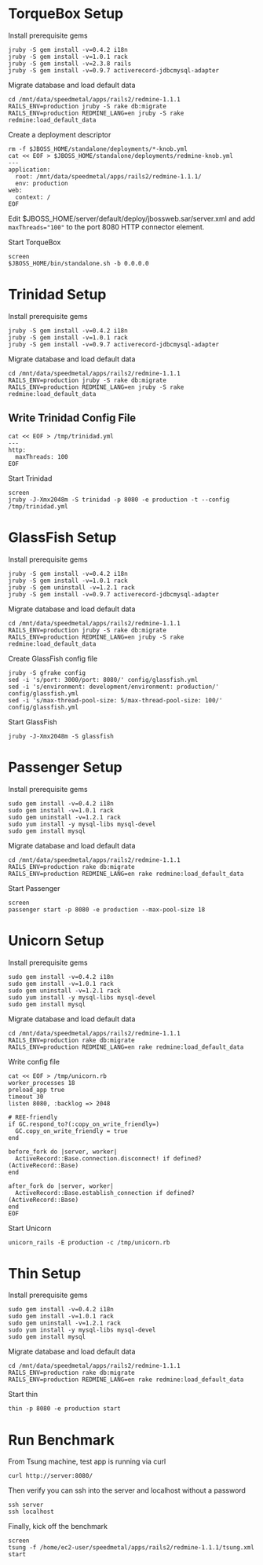 # TorqueBox Setup

Install prerequisite gems

    jruby -S gem install -v=0.4.2 i18n
    jruby -S gem install -v=1.0.1 rack
    jruby -S gem install -v=2.3.8 rails
    jruby -S gem install -v=0.9.7 activerecord-jdbcmysql-adapter

Migrate database and load default data

    cd /mnt/data/speedmetal/apps/rails2/redmine-1.1.1
    RAILS_ENV=production jruby -S rake db:migrate
    RAILS_ENV=production REDMINE_LANG=en jruby -S rake redmine:load_default_data

Create a deployment descriptor

    rm -f $JBOSS_HOME/standalone/deployments/*-knob.yml
    cat << EOF > $JBOSS_HOME/standalone/deployments/redmine-knob.yml
    ---
    application:
      root: /mnt/data/speedmetal/apps/rails2/redmine-1.1.1/
      env: production
    web:
      context: /
    EOF

Edit $JBOSS_HOME/server/default/deploy/jbossweb.sar/server.xml and add
`maxThreads="100"` to the port 8080 HTTP connector element.

Start TorqueBox

    screen
    $JBOSS_HOME/bin/standalone.sh -b 0.0.0.0



# Trinidad Setup

Install prerequisite gems

    jruby -S gem install -v=0.4.2 i18n
    jruby -S gem install -v=1.0.1 rack
    jruby -S gem install -v=0.9.7 activerecord-jdbcmysql-adapter

Migrate database and load default data

    cd /mnt/data/speedmetal/apps/rails2/redmine-1.1.1
    RAILS_ENV=production jruby -S rake db:migrate
    RAILS_ENV=production REDMINE_LANG=en jruby -S rake redmine:load_default_data

## Write Trinidad Config File

    cat << EOF > /tmp/trinidad.yml
    ---
    http:
      maxThreads: 100
    EOF

Start Trinidad

    screen
    jruby -J-Xmx2048m -S trinidad -p 8080 -e production -t --config /tmp/trinidad.yml



# GlassFish Setup

Install prerequisite gems

    jruby -S gem install -v=0.4.2 i18n
    jruby -S gem install -v=1.0.1 rack
    jruby -S gem uninstall -v=1.2.1 rack
    jruby -S gem install -v=0.9.7 activerecord-jdbcmysql-adapter

Migrate database and load default data

    cd /mnt/data/speedmetal/apps/rails2/redmine-1.1.1
    RAILS_ENV=production jruby -S rake db:migrate
    RAILS_ENV=production REDMINE_LANG=en jruby -S rake redmine:load_default_data

Create GlassFish config file

    jruby -S gfrake config
    sed -i 's/port: 3000/port: 8080/' config/glassfish.yml
    sed -i 's/environment: development/environment: production/' config/glassfish.yml
    sed -i 's/max-thread-pool-size: 5/max-thread-pool-size: 100/' config/glassfish.yml
    
Start GlassFish

    jruby -J-Xmx2048m -S glassfish



# Passenger Setup

Install prerequisite gems

    sudo gem install -v=0.4.2 i18n
    sudo gem install -v=1.0.1 rack
    sudo gem uninstall -v=1.2.1 rack
    sudo yum install -y mysql-libs mysql-devel
    sudo gem install mysql

Migrate database and load default data

    cd /mnt/data/speedmetal/apps/rails2/redmine-1.1.1
    RAILS_ENV=production rake db:migrate
    RAILS_ENV=production REDMINE_LANG=en rake redmine:load_default_data

Start Passenger

    screen
    passenger start -p 8080 -e production --max-pool-size 18



# Unicorn Setup

Install prerequisite gems

    sudo gem install -v=0.4.2 i18n
    sudo gem install -v=1.0.1 rack
    sudo gem uninstall -v=1.2.1 rack
    sudo yum install -y mysql-libs mysql-devel
    sudo gem install mysql

Migrate database and load default data

    cd /mnt/data/speedmetal/apps/rails2/redmine-1.1.1
    RAILS_ENV=production rake db:migrate
    RAILS_ENV=production REDMINE_LANG=en rake redmine:load_default_data

Write config file

    cat << EOF > /tmp/unicorn.rb
    worker_processes 18
    preload_app true
    timeout 30
    listen 8080, :backlog => 2048

    # REE-friendly
    if GC.respond_to?(:copy_on_write_friendly=)
      GC.copy_on_write_friendly = true
    end

    before_fork do |server, worker|
      ActiveRecord::Base.connection.disconnect! if defined?(ActiveRecord::Base)
    end

    after_fork do |server, worker|
      ActiveRecord::Base.establish_connection if defined?(ActiveRecord::Base)
    end
    EOF

Start Unicorn

    unicorn_rails -E production -c /tmp/unicorn.rb


# Thin Setup

Install prerequisite gems

    sudo gem install -v=0.4.2 i18n
    sudo gem install -v=1.0.1 rack
    sudo gem uninstall -v=1.2.1 rack
    sudo yum install -y mysql-libs mysql-devel
    sudo gem install mysql

Migrate database and load default data

    cd /mnt/data/speedmetal/apps/rails2/redmine-1.1.1
    RAILS_ENV=production rake db:migrate
    RAILS_ENV=production REDMINE_LANG=en rake redmine:load_default_data

Start thin

    thin -p 8080 -e production start



# Run Benchmark

From Tsung machine, test app is running via curl

    curl http://server:8080/

Then verify you can ssh into the server and localhost without a
password

    ssh server
    ssh localhost

Finally, kick off the benchmark

    screen
    tsung -f /home/ec2-user/speedmetal/apps/rails2/redmine-1.1.1/tsung.xml start
